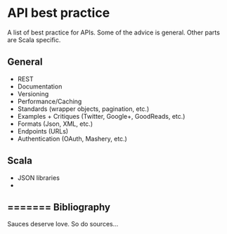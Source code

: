 API best practice
=================

A list of best practice for APIs. Some of the advice is general. Other
parts are Scala specific.

General
-------

* REST
* Documentation
* Versioning
* Performance/Caching
* Standards (wrapper objects, pagination, etc.)
* Examples + Critiques (Twitter, Google+, GoodReads, etc.)
* Formats (Json, XML, etc.)
* Endpoints (URLs)
* Authentication (OAuth, Mashery, etc.)

Scala
-----

* JSON libraries
*
=======
Bibliography
------------

Sauces deserve love. So do sources...